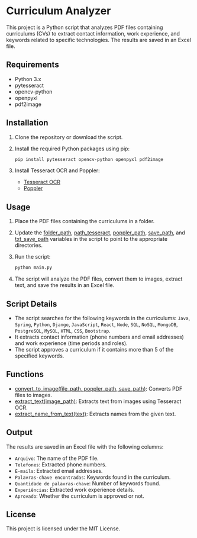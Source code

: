 # Curriculum Analyzer

This project is a Python script that analyzes PDF files containing curriculums (CVs) to extract contact information, work experience, and keywords related to specific technologies. The results are saved in an Excel file.

## Requirements

- Python 3.x
- pytesseract
- opencv-python
- openpyxl
- pdf2image

## Installation

1. Clone the repository or download the script.
2. Install the required Python packages using pip:

    ```sh
    pip install pytesseract opencv-python openpyxl pdf2image
    ```

3. Install Tesseract OCR and Poppler:
    - [Tesseract OCR](https://github.com/tesseract-ocr/tesseract)
    - [Poppler](http://blog.alivate.com.au/poppler-windows/)

## Usage

1. Place the PDF files containing the curriculums in a folder.
2. Update the [folder_path](http://_vscodecontentref_/1), [path_tesseract](http://_vscodecontentref_/2), [poppler_path](http://_vscodecontentref_/3), [save_path](http://_vscodecontentref_/4), and [txt_save_path](http://_vscodecontentref_/5) variables in the script to point to the appropriate directories.
3. Run the script:

    ```sh
    python main.py
    ```

4. The script will analyze the PDF files, convert them to images, extract text, and save the results in an Excel file.

## Script Details

- The script searches for the following keywords in the curriculums: `Java`, `Spring`, `Python`, `Django`, `JavaScript`, `React`, `Node`, `SQL`, `NoSQL`, `MongoDB`, `PostgreSQL`, `MySQL`, `HTML`, `CSS`, `Bootstrap`.
- It extracts contact information (phone numbers and email addresses) and work experience (time periods and roles).
- The script approves a curriculum if it contains more than 5 of the specified keywords.

## Functions

- [convert_to_image(file_path, poppler_path, save_path)](http://_vscodecontentref_/6): Converts PDF files to images.
- [extract_text(image_path)](http://_vscodecontentref_/7): Extracts text from images using Tesseract OCR.
- [extract_name_from_text(text)](http://_vscodecontentref_/8): Extracts names from the given text.

## Output

The results are saved in an Excel file with the following columns:
- `Arquivo`: The name of the PDF file.
- `Telefones`: Extracted phone numbers.
- `E-mails`: Extracted email addresses.
- `Palavras-chave encontradas`: Keywords found in the curriculum.
- `Quantidade de palavras-chave`: Number of keywords found.
- `Experiências`: Extracted work experience details.
- `Aprovado`: Whether the curriculum is approved or not.

## License

This project is licensed under the MIT License.